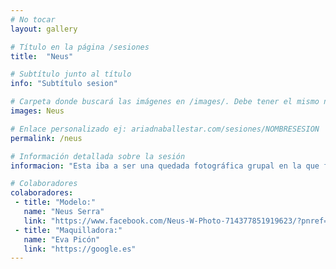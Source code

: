 ```yaml
---
# No tocar
layout: gallery

# Título en la página /sesiones
title:  "Neus"

# Subtítulo junto al título 
info: "Subtítulo sesion"

# Carpeta donde buscará las imágenes en /images/. Debe tener el mismo nombre y sin espacios
images: Neus

# Enlace personalizado ej: ariadnaballestar.com/sesiones/NOMBRESESION
permalink: /neus

# Información detallada sobre la sesión
informacion: "Esta iba a ser una quedada fotográfica grupal en la que falló todo el mundo a última hora, excepto nosotras. ¿Y qué hicimos? ¡Pues seguir adelante con la quedada! Nos lo pasamos genial, muchas risas y muchas fotos, justo como a mí me gusta. Espero que disfrutéis tanto viéndola como yo disfruté haciéndola."

# Colaboradores
colaboradores:
 - title: "Modelo:"
   name: "Neus Serra"
   link: "https://www.facebook.com/Neus-W-Photo-714377851919623/?pnref=lhc"
 - title: "Maquilladora:"
   name: "Eva Picón"
   link: "https://google.es"
---
```


